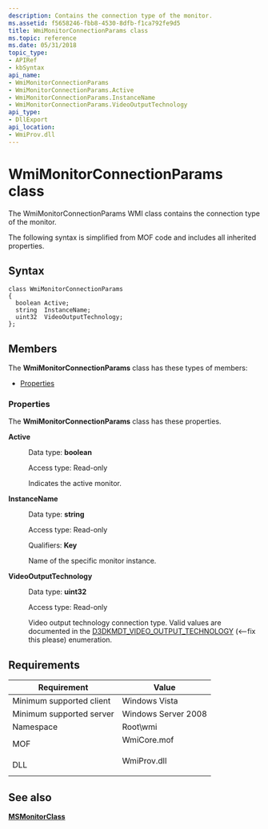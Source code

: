 ```yaml
---
description: Contains the connection type of the monitor.
ms.assetid: f5658246-fbb8-4530-8dfb-f1ca792fe9d5
title: WmiMonitorConnectionParams class
ms.topic: reference
ms.date: 05/31/2018
topic_type: 
- APIRef
- kbSyntax
api_name: 
- WmiMonitorConnectionParams
- WmiMonitorConnectionParams.Active
- WmiMonitorConnectionParams.InstanceName
- WmiMonitorConnectionParams.VideoOutputTechnology
api_type: 
- DllExport
api_location: 
- WmiProv.dll
---
```


# WmiMonitorConnectionParams class

The WmiMonitorConnectionParams WMI class contains the connection type of the monitor.

The following syntax is simplified from MOF code and includes all inherited properties.

## Syntax

``` syntax
class WmiMonitorConnectionParams
{
  boolean Active;
  string  InstanceName;
  uint32  VideoOutputTechnology;
};
```

## Members

The **WmiMonitorConnectionParams** class has these types of members:

-   [Properties](#properties)

### Properties

The **WmiMonitorConnectionParams** class has these properties.

<dl> <dt>

**Active**
</dt> <dd> <dl> <dt>

Data type: **boolean**
</dt> <dt>

Access type: Read-only
</dt> </dl>

Indicates the active monitor.

</dd> <dt>

**InstanceName**
</dt> <dd> <dl> <dt>

Data type: **string**
</dt> <dt>

Access type: Read-only
</dt> <dt>

Qualifiers: **Key**
</dt> </dl>

Name of the specific monitor instance.

</dd> <dt>

**VideoOutputTechnology**
</dt> <dd> <dl> <dt>

Data type: **uint32**
</dt> <dt>

Access type: Read-only
</dt> </dl>

Video output technology connection type. Valid values are documented in the [D3DKMDT\_VIDEO\_OUTPUT\_TECHNOLOGY](https://msdn.microsoft.com/library/ms794498.aspx) (<--fix this please) enumeration.

</dd> </dl>

## Requirements



| Requirement | Value |
|-------------------------------------|----------------------------------------------------------------------------------------|
| Minimum supported client<br/> | Windows Vista<br/>                                                               |
| Minimum supported server<br/> | Windows Server 2008<br/>                                                         |
| Namespace<br/>                | Root\\wmi<br/>                                                                   |
| MOF<br/>                      | <dl> <dt>WmiCore.mof</dt> </dl> |
| DLL<br/>                      | <dl> <dt>WmiProv.dll</dt> </dl> |



## See also

<dl> <dt>

[**MSMonitorClass**](msmonitorclass.md)
</dt> </dl>

 

 




